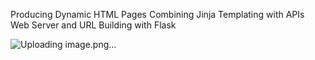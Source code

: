 Producing Dynamic HTML Pages
Combining Jinja Templating with APIs
Web Server and URL Building with Flask


![Uploading image.png…]()
